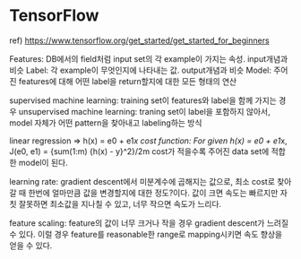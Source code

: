 # TensorFlow

ref) https://www.tensorflow.org/get_started/get_started_for_beginners

Features: DB에서의 field처럼 input set의 각 example이 가지는 속성. input개념과 비슷 
Label: 각 example이 무엇인지에 나타내는 값. output개념과 비슷
Model: 주어진 features에 대해 어떤 label을 return할지에 대한 모든 형태의 연산

supervised machine learning: training set이 features와 label을 함께 가지는 경우
unsupervised machine learning: traning set이 label을 포함하지 않아서, model 자체가 어떤 pattern을 찾아내고 labeling하는 방식

linear regression => h(x) = e0 + e1*x
cost function: For given h(x) = e0 + e1*x, J(e0, e1) = {sum(1:m) {h(x) - y}^2}/2m cost가 적을수록 주어진 data set에 적합한 model이 된다.
 
learning rate: gradient descent에서 미분계수에 곱해지는 값으로, 최소 cost로 찾아갈 때 한번에 얼마만큼 값을 변경할지에 대한 정도?이다. 값이 크면 속도는 빠르지만 자칫 잘못하면 최소값을 지나칠 수 있고, 너무 작으면 속도가 느리다.

feature scaling: feature의 값이 너무 크거나 작을 경우 gradient descent가 느려질 수 있다. 이럴 경우 feature를 reasonable한 range로 mapping시키면 속도 향상을 얻을 수 있다.